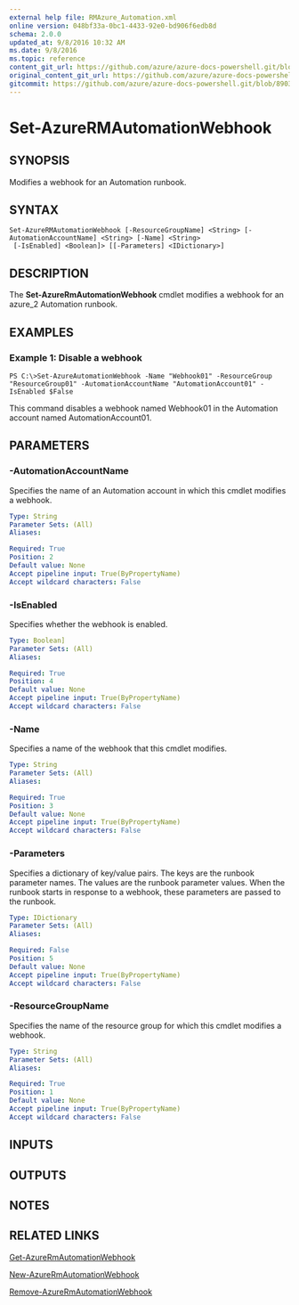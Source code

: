 ```yaml
---
external help file: RMAzure_Automation.xml
online version: 048bf33a-0bc1-4433-92e0-bd906f6edb8d
schema: 2.0.0
updated_at: 9/8/2016 10:32 AM
ms.date: 9/8/2016
ms.topic: reference
content_git_url: https://github.com/azure/azure-docs-powershell.git/blob/master/azureps-cmdlets-docs/Resource%20Manager/Automation%20Cmdlets/v1.0/Set-AzureRMAutomationWebhook.md
original_content_git_url: https://github.com/azure/azure-docs-powershell.git/blob/master/azureps-cmdlets-docs/Resource%20Manager/Automation%20Cmdlets/v1.0/Set-AzureRMAutomationWebhook.md
gitcommit: https://github.com/azure/azure-docs-powershell.git/blob/8903b0f1daa01932ac5fa167f377736de2df6709/azureps-cmdlets-docs/Resource%20Manager/Automation%20Cmdlets/v1.0/Set-AzureRMAutomationWebhook.md
---
```


# Set-AzureRMAutomationWebhook
## SYNOPSIS
Modifies a webhook for an Automation runbook.

## SYNTAX

```
Set-AzureRMAutomationWebhook [-ResourceGroupName] <String> [-AutomationAccountName] <String> [-Name] <String>
 [-IsEnabled] <Boolean]> [[-Parameters] <IDictionary>]
```

## DESCRIPTION
The **Set-AzureRmAutomationWebhook** cmdlet modifies a webhook for an azure_2 Automation runbook.

## EXAMPLES

### Example 1: Disable a webhook
```
PS C:\>Set-AzureAutomationWebhook -Name "Webhook01" -ResourceGroup "ResourceGroup01" -AutomationAccountName "AutomationAccount01" -IsEnabled $False
```

This command disables a webhook named Webhook01 in the Automation account named AutomationAccount01.

## PARAMETERS

### -AutomationAccountName
Specifies the name of an Automation account in which this cmdlet modifies a webhook.

```yaml
Type: String
Parameter Sets: (All)
Aliases: 

Required: True
Position: 2
Default value: None
Accept pipeline input: True(ByPropertyName)
Accept wildcard characters: False
```

### -IsEnabled
Specifies whether the webhook is enabled.

```yaml
Type: Boolean]
Parameter Sets: (All)
Aliases: 

Required: True
Position: 4
Default value: None
Accept pipeline input: True(ByPropertyName)
Accept wildcard characters: False
```

### -Name
Specifies a name of the webhook that this cmdlet modifies.

```yaml
Type: String
Parameter Sets: (All)
Aliases: 

Required: True
Position: 3
Default value: None
Accept pipeline input: True(ByPropertyName)
Accept wildcard characters: False
```

### -Parameters
Specifies a dictionary of key/value pairs.
The keys are the runbook parameter names.
The values are the runbook parameter values.
When the runbook starts in response to a webhook, these parameters are passed to the runbook.

```yaml
Type: IDictionary
Parameter Sets: (All)
Aliases: 

Required: False
Position: 5
Default value: None
Accept pipeline input: True(ByPropertyName)
Accept wildcard characters: False
```

### -ResourceGroupName
Specifies the name of the resource group for which this cmdlet modifies a webhook.

```yaml
Type: String
Parameter Sets: (All)
Aliases: 

Required: True
Position: 1
Default value: None
Accept pipeline input: True(ByPropertyName)
Accept wildcard characters: False
```

## INPUTS

## OUTPUTS

## NOTES

## RELATED LINKS

[Get-AzureRmAutomationWebhook](048bf33a-0bc1-4433-92e0-bd906f6edb8d)

[New-AzureRmAutomationWebhook](cca289e3-4c75-48af-9f25-f99b0c6965c4)

[Remove-AzureRmAutomationWebhook](8dadbd54-8df1-4b9e-b853-97893e3ad73a)

